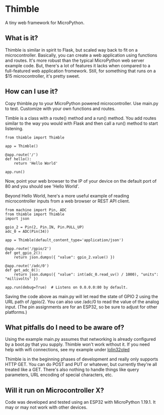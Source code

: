 # Thimble
A tiny web framework for MicroPython.

## What is it?
Thimble is similar in spirit to Flask, but scaled way back to fit on a microcontroller. Basically, you can create a web application using functions and routes. It's more robust than the typical MicroPython web server example code. But, there's a lot of features it lacks when compared to a full-featured web application fromework. Still, for something that runs on a $15 microcontroller, it's pretty sweet.

## How can I use it?
Copy thimble.py to your MicroPython powered microcontroller. Use main.py to test. Customize with your own functions and routes.

Timble is a class with a route() method and a run() method. You add routes similar to the way you would with Flask and then call a run() method to start listening.

```
from thimble import Thimble

app = Thimble() 

@app.route('/')
def hello():
    return 'Hello World'

app.run()
```

Now, point your web browser to the IP of your device on the default port of 80 and you should see 'Hello World'.

Beyond Hello World, here's a more useful example of reading microcontroller inputs from a web browser or REST API client.

```
from machine import Pin, ADC
from thimble import Thimble
import json

gpio_2 = Pin(2, Pin.IN, Pin.PULL_UP)
adc_0 = ADC(Pin(34))

app = Thimble(default_content_type='application/json')

@app.route('/gpio/2')
def get_gpio_2():
    return json.dumps({ "value": gpio_2.value() })

@app.route('/adc/0')
def get_adc_0():
    return json.dumps({ "value": int(adc_0.read_uv() / 1000), "units": "millivolts" })

app.run(debug=True)  # Listens on 0.0.0.0:80 by default.
```

Saving the code above as main.py will let read the state of GPIO 2 using the URL path of /gpio/2. You can also use /adc/0 to read the value of the analog input. (The pin assignments are for an ESP32, so be sure to adjust for other platforms.)

## What pitfalls do I need to be aware of?
Using the example main.py assumes that networking is already configured by a boot.py that you supply. Thimble won't work without it. If you need help with wifi connections, see my example under [lolin32oled](https://github.com/DavesCodeMusings/esp/tree/main/lolin32oled)

Thimble is in the beginning phases of development and really only supports HTTP GET. You can do POST and PUT or whatever, but currently they're all treated like a GET. There's also nothing to handle things like query parameters, URL encoding of special characters, etc.

## Will it run on Microcontroller X?
Code was developed and tested using an ESP32 with MicroPython 1.19.1. It may or may not work with other devices.
